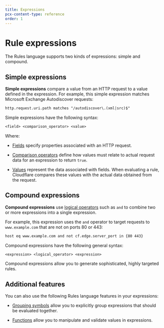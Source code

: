 ```yaml
---
title: Expressions
pcx-content-type: reference
order: 1
---
```


# Rule expressions

The Rules language supports two kinds of expressions: simple and compound.

## Simple expressions

**Simple expressions** compare a value from an HTTP request to a value defined in the expression. For example, this simple expression matches Microsoft Exchange Autodiscover requests:

```txt
http.request.uri.path matches "/autodiscover\.(xml|src)$"
```

Simple expressions have the following syntax:

```txt
<field> <comparison_operator> <value>
```

Where:

- [Fields](/rules-language/fields) specify properties associated with an HTTP request.

- [Comparison operators](/rules-language/operators#comparison-operators) define how values must relate to actual request data for an expression to return `true`.

- [Values](/rules-language/values) represent the data associated with fields. When evaluating a rule, Cloudflare compares these values with the actual data obtained from the request.

## Compound expressions

**Compound expressions** use [logical operators](/rules-language/operators#logical-operators) such as `and` to combine two or more expressions into a single expression.

For example, this expression uses the `and` operator to target requests to `www.example.com` that are not on ports 80 or 443:

```txt
host eq www.example.com and not cf.edge.server_port in {80 443}
```

Compound expressions have the following general syntax:

```txt
<expression> <logical_operator> <expression>
```

Compound expressions allow you to generate sophisticated, highly targeted rules.

## Additional features

You can also use the following Rules language features in your expressions:

* [Grouping symbols](/rules-language/operators#grouping-symbols) allow you to explicitly group expressions that should be evaluated together.

* [Functions](/rules-language/functions) allow you to manipulate and validate values in expressions.
